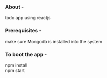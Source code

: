 ### About -  
todo app using reactjs  

### Prerequisites -  
make sure Mongodb is installed into the system  

### To boot the app -  
npm install  
npm start  
